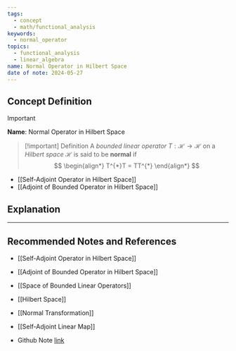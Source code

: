 ```yaml
---
tags:
  - concept
  - math/functional_analysis
keywords:
  - normal_operator
topics:
  - functional_analysis
  - linear_algebra
name: Normal Operator in Hilbert Space
date of note: 2024-05-27
---
```


## Concept Definition

>[!important]
>**Name**: Normal Operator in Hilbert Space

>[!important] Definition
>A *bounded linear operator* $T: \mathcal{H} \rightarrow \mathcal{H}$ on a *Hilbert space* $\mathcal{H}$ is said to be **normal**  if
>$$
> \begin{align*}
> T^{*}T = TT^{*} 
> \end{align*}
>$$ 

- [[Self-Adjoint Operator in Hilbert Space]]
- [[Adjoint of Bounded Operator in Hilbert Space]]

## Explanation








-----------
##  Recommended Notes and References


- [[Self-Adjoint Operator in Hilbert Space]]
- [[Adjoint of Bounded Operator in Hilbert Space]]
- [[Space of Bounded Linear Operators]]
- [[Hilbert Space]]


- [[Normal Transformation]]
- [[Self-Adjoint Linear Map]]



- Github Note [link](https://github.com/TianpeiLuke/SelfStudyNotes/tree/master/self-study/probability_and_measure_theory)